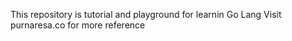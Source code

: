 This repository is tutorial and playground for learnin Go Lang
Visit purnaresa.co for more reference
